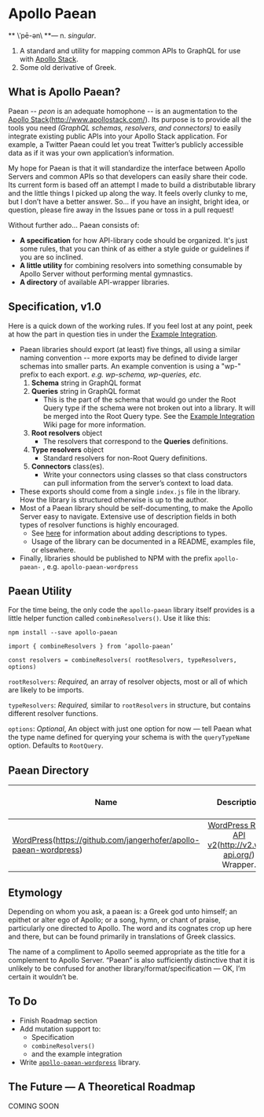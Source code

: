 # Apollo Paean
** \\ˈpē-ən\\ **— n. _singular_.  
  1. A standard and utility for mapping common APIs to GraphQL for use with [Apollo Stack](apollostack.com).
  2. Some old derivative of Greek.

## What is Apollo Paean?

Paean -- _peon_ is an adequate homophone -- is an augmentation to the [Apollo Stack](#)(http://www.apollostack.com/).  Its purpose is to provide all the tools you need _(GraphQL schemas, resolvers, and connectors)_ to easily integrate existing public APIs into your Apollo Stack application.  For example, a Twitter Paean could let you treat Twitter’s publicly accessible data as if it was your own application’s information.

My hope for Paean is that it will standardize the interface between Apollo Servers and common APIs so that developers can easily share their code.  Its current form is based off an attempt I made to build a distributable library and the little things I picked up along the way.  It feels overly clunky to me, but I don’t have a better answer.  So… if you have an insight, bright idea, or question, please fire away in the Issues pane or toss in a pull request!

Without further ado… Paean consists of:
  - __A specification__ for how API-library code should be organized.  It's just some rules, that you can think of as either a style guide or guidelines if you are so inclined.
  - __A little utility__ for combining resolvers into something consumable by Apollo Server without performing mental gymnastics.
  - __A directory__ of available API-wrapper libraries.


## Specification, v1.0

Here is a quick down of the working rules.  If you feel lost at any point, peek at how the part in question ties in under the [Example Integration](https://github.com/jangerhofer/apollo-paean/wiki/Example-Integration).

- Paean libraries should export (at least) five things, all using a similar naming convention -- more exports may be defined to divide larger schemas into smaller parts.  An example convention is using a "wp-" prefix to each export.  _e.g. wp-schema, wp-queries, etc._
	1.  __Schema__ string in GraphQL format
	2. __Queries__ string in GraphQL format
		- This is the part of the schema that would go under the Root Query type if the schema were not broken out into a library.  It will be merged into the Root Query type.  See the [Example Integration](https://github.com/jangerhofer/apollo-paean/wiki/Example-Integration) Wiki page for more information.
	3. __Root resolvers__ object
		- The resolvers that correspond to the __Queries__ definitions.
	4. __Type resolvers__ object
		- Standard resolvers for non-Root Query definitions.
	5. __Connectors__ class(es).
		- Write your connectors using classes so that class constructors can pull information from the server’s context to load data.
- These exports should come from a single `index.js` file in the library.  How the library is structured otherwise is up to the author.
- Most of a Paean library should be self-documenting, to make the Apollo Server easy to navigate.  Extensive use of description fields in both types of resolver functions is highly encouraged.
	- See [here](https://github.com/apollostack/apollo-server/issues/72#issuecomment-236431210) for information about adding descriptions to types.
	- Usage of the library can be documented in a README, examples file, or elsewhere.  
- Finally, libraries should be published to NPM with the prefix `apollo-paean-` , e.g. `apollo-paean-wordpress`

## Paean Utility

For the time being, the only code the `apollo-paean` library itself provides is a little helper function called `combineResolvers()`.  Use it like this:

`npm install --save apollo-paean`

```
import { combineResolvers } from ‘apollo-paean’

const resolvers = combineResolvers( rootResolvers, typeResolvers, options)
```

`rootResolvers`: _Required,_ an array of resolver objects, most or all of which are likely to be imports.

`typeResolvers`: _Required,_ similar to `rootResolvers` in structure, but contains different resolver functions.

`options`: _Optional_, An object with just one option for now — tell Paean what the type name defined for querying your schema is with the `queryTypeName` option.  Defaults to `RootQuery`.

## Paean Directory
| Name          | Description   | Latest Apollo Server Comptaibility  |
| ------------- |:-------------:| -----:|
| [WordPress](#)(https://github.com/jangerhofer/apollo-paean-wordpress)      | [WordPress REST API v2](#)(http://v2.wp-api.org/) Wrapper. | v0.2.3 |

## Etymology
Depending on whom you ask, a paean is: a Greek god unto himself; an epithet or alter ego of Apollo; or a song, hymn, or chant of praise, particularly one directed to Apollo.  The word and its cognates crop up here and there, but can be found primarily in translations of Greek classics.

The name of a compliment to Apollo seemed appropriate as the title for a complement to Apollo Server.  “Paean” is also sufficiently distinctive that it is unlikely to be confused for another library/format/specification  — OK, I’m certain it wouldn’t be.

## To Do
- Finish Roadmap section
-  Add mutation support to:
	- Specification
	- `combineResolvers()`
	- and the example integration
- Write [`apollo-paean-wordpress`](https://github.com/jangerhofer/apollo-paean-wordpress) library.

## The Future — A Theoretical Roadmap
COMING SOON
